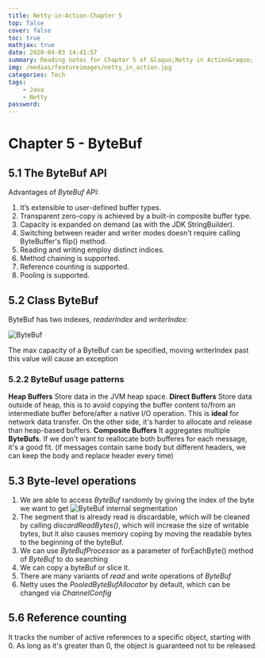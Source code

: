 ```yaml
---
title: Netty-in-Action-Chapter 5
top: false
cover: false
toc: true
mathjax: true
date: 2020-04-03 14:41:57
summary: Reading notes for Chapter 5 of &laquo;Netty in Action&raquo;
img: /medias/featureimages/netty_in_action.jpg
categories: Tech
tags:
    - Java
    - Netty
password:
---
```



# Chapter 5 - ByteBuf

## 5.1 The ByteBuf API

Advantages of *ByteBuf* API: 

1.  It’s extensible to user-defined buffer types.
2.  Transparent zero-copy is achieved by a built-in composite buffer type.
3.  Capacity is expanded on demand (as with the JDK StringBuilder).
4.  Switching between reader and writer modes doesn't require calling ByteBuffer's flip() method.
5.  Reading and writing employ distinct indices.
6.  Method chaining is supported.
7.  Reference counting is supported.
8.  Pooling is supported.

## 5.2 Class ByteBuf

ByteBuf has two indexes, *readerIndex* and *writerIndex*:

![ByteBuf](bytebuf.png)

The max capacity of a ByteBuf can be specified, moving writerIndex past this value will cause an exception

### 5.2.2 ByteBuf usage patterns
**Heap Buffers**
Store data in the JVM heap space.
**Direct Buffers**
Store data outside of heap, this is to avoid copying the buffer content to/from an intermediate buffer before/after a native I/O operation. This is **ideal** for network data transfer.
On the other side, it's harder to allocate and release than heap-based buffers.
**Composite Buffers**
It aggregates multiple **ByteBufs**. 
If we don't want to reallocate both bufferes for each message, it's a good fit. (if messages contain same body but different headers, we can keep the body and replace header every time)

## 5.3 Byte-level operations

1. We are able to access *ByteBuf* randomly by giving the index of the byte we want to get
![ByteBuf internal segmentation](bytebuf_internal_segmentation.png)
2. The segment that is already read is discardable, which will be cleaned by calling *discardReadBytes()*, which will increase the size of writable bytes, but it also causes memory coping by moving the readable bytes to the beginning of the byteBuf.
3. We can use *ByteBufProcessor* as a parameter of forEachByte() method of *ByteBuf* to do searching
4. We can copy a byteBuf or slice it.
5. There are many variants of *read* and *write* operations of *ByteBuf*
6. Netty uses the *PooledByteBufAllocator* by default, which can be changed via *ChannelConfig*

## 5.6 Reference counting

It tracks the number of active references to a specific object, starting with 0. 
As long as it's greater than 0, the object is guaranteed not to be released.